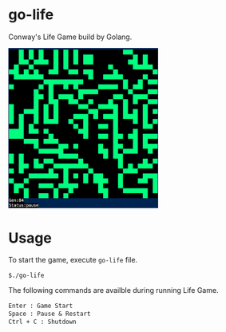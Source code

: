 # go-life
Conway's Life Game build by Golang.

<img src="./docs/img/demo.png" width="300px">

# Usage
To start the game, execute `go-life` file.

```
$./go-life
```

The following commands are availble during running Life Game.

```
Enter : Game Start
Space : Pause & Restart   
Ctrl + C : Shutdown
```